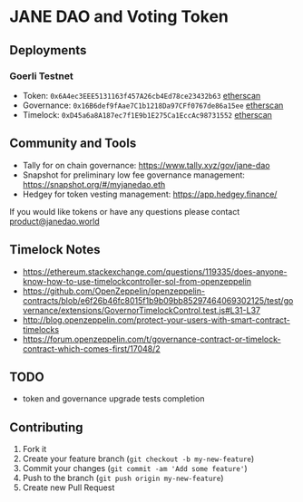 # JANE DAO and Voting Token

## Deployments

### Goerli Testnet
* Token: `0x6A4ec3EEE5131163f457A26cb4Ed78ce23432b63` [etherscan](https://goerli.etherscan.io/token/0x6A4ec3EEE5131163f457A26cb4Ed78ce23432b63)
* Governance: `0x16B6def9fAae7C1b1218Da97CFf0767de86a15ee` [etherscan](https://goerli.etherscan.io/address/0x16B6def9fAae7C1b1218Da97CFf0767de86a15ee)
* Timelock: `0xD45a6a8A187ec7f1E9b1E275Ca1EccAc98731552` [etherscan](https://goerli.etherscan.io/address/0xD45a6a8A187ec7f1E9b1E275Ca1EccAc98731552)

## Community and Tools
* Tally for on chain governance: https://www.tally.xyz/gov/jane-dao
* Snapshot for preliminary low fee governance management: https://snapshot.org/#/myjanedao.eth
* Hedgey for token vesting management: https://app.hedgey.finance/

If you would like tokens or have any questions please contact product@janedao.world

## Timelock Notes
* https://ethereum.stackexchange.com/questions/119335/does-anyone-know-how-to-use-timelockcontroller-sol-from-openzeppelin
* https://github.com/OpenZeppelin/openzeppelin-contracts/blob/e6f26b46fc8015f1b9b09bb85297464069302125/test/governance/extensions/GovernorTimelockControl.test.js#L31-L37
* http://blog.openzeppelin.com/protect-your-users-with-smart-contract-timelocks
* https://forum.openzeppelin.com/t/governance-contract-or-timelock-contract-which-comes-first/17048/2

## TODO
* token and governance upgrade tests completion

## Contributing
1. Fork it
2. Create your feature branch (`git checkout -b my-new-feature`)
3. Commit your changes (`git commit -am 'Add some feature'`)
4. Push to the branch (`git push origin my-new-feature`)
5. Create new Pull Request
